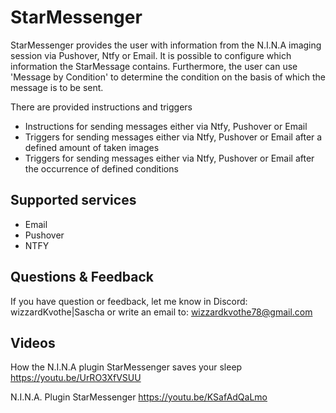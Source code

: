 # StarMessenger

StarMessenger provides the user with information from the N.I.N.A imaging session via Pushover, Ntfy or Email. 
It is possible to configure which information the StarMessage contains. Furthermore, the user can use 'Message by Condition' 
to determine the condition on the basis of which the message is to be sent.  


There are provided instructions and triggers 

* Instructions for sending messages either via Ntfy, Pushover or Email
* Triggers for sending messages either via Ntfy, Pushover or Email after a defined amount of taken images
* Triggers for sending messages either via Ntfy, Pushover or Email after the occurrence of defined conditions

## Supported services

* Email 
* Pushover
* NTFY

## Questions & Feedback

If you have question or feedback, let me know in Discord: wizzardKvothe|Sascha or write an email to: wizzardkvothe78@gmail.com

## Videos
How the N.I.N.A plugin StarMessenger saves your sleep
https://youtu.be/UrRO3XfVSUU

N.I.N.A. Plugin StarMessenger
https://youtu.be/KSafAdQaLmo
